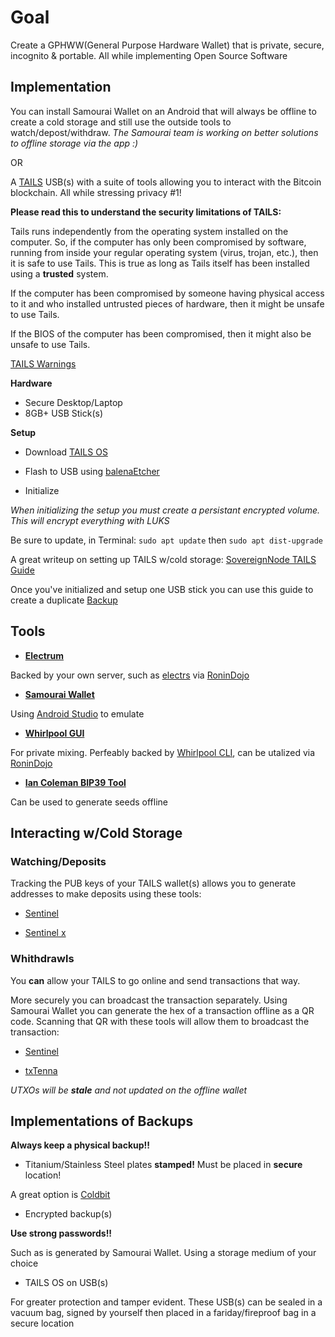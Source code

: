 # Goal

Create a GPHWW(General Purpose Hardware Wallet) that is private, secure, incognito & portable. All while implementing Open Source Software

## Implementation

You can install Samourai Wallet on an Android that will always be offline to create a cold storage and still use the outside tools to watch/depost/withdraw. _The Samourai team is working on better solutions to offline storage via the app :)_

OR

A [TAILS](https://tails.boum.org/index.en.html) USB(s) with a suite of tools allowing you to interact with the Bitcoin blockchain. All while stressing privacy #1!

**Please read this to understand the security limitations of TAILS:**

Tails runs independently from the operating system installed on the computer. So, if the computer has only been compromised by software, running from inside your regular operating system (virus, trojan, etc.), then it is safe to use Tails. This is true as long as Tails itself has been installed using a **trusted** system.

If the computer has been compromised by someone having physical access to it and who installed untrusted pieces of hardware, then it might be unsafe to use Tails.

If the BIOS of the computer has been compromised, then it might also be unsafe to use Tails.

[TAILS Warnings](https://tails.boum.org/doc/about/warning/index.en.html)

**Hardware**

- Secure Desktop/Laptop
- 8GB+ USB Stick(s) 

**Setup**

- Download [TAILS OS](https://tails.boum.org/install/download/index.en.html)

- Flash to USB using [balenaEtcher](https://www.balena.io/etcher/)

- Initialize 

_When initializing the setup you must create a persistant encrypted volume. This will encrypt everything with LUKS_

Be sure to update, in Terminal: `sudo apt update` then `sudo apt dist-upgrade`

A great writeup on setting up TAILS w/cold storage:
[SovereignNode TAILS Guide](https://github.com/SovereignNode/tails-cold-storage/blob/master/tails-persistence.md)

Once you've initialized and setup one USB stick you can use this guide to create a duplicate
[Backup](https://tails.boum.org/doc/first_steps/persistence/copy/index.en.html)

## Tools

- [**Electrum**](https://github.com/spesmilo/electrum)

Backed by your own server, such as [electrs](https://github.com/romanz/electrs) via [RoninDojo](https://github.com/RoninDojo/RoninDojo) 

- [**Samourai Wallet**](https://github.com/Samourai-Wallet/samourai-wallet-android)

Using [Android Studio](https://developer.android.com/studio/) to emulate

- [**Whirlpool GUI**](https://github.com/Samourai-Wallet/Whirlpool) 

For private mixing. Perfeably backed by [Whirlpool CLI](https://github.com/Samourai-Wallet/whirlpool-gui), can be utalized via [RoninDojo](https://github.com/RoninDojo/RoninDojo) 

- [**Ian Coleman BIP39 Tool**](https://github.com/iancoleman/BIP39) 

Can be used to generate seeds offline

## Interacting w/Cold Storage

### Watching/Deposits

Tracking the PUB keys of your TAILS wallet(s) allows you to generate addresses to make deposits using these tools:

- [Sentinel](https://github.com/Samourai-Wallet/sentinel-android) 

- [Sentinel x](https://github.com/InvertedX/sentinelx)

### Whithdrawls

You **can** allow your TAILS to go online and send transactions that way. 

More securely you can broadcast the transaction separately. Using Samourai Wallet you can generate the hex of a transaction offline as a QR code. Scanning that QR with these tools will allow them to broadcast the transaction: 

- [Sentinel](https://github.com/Samourai-Wallet/sentinel-android) 

- [txTenna](https://github.com/MuleTools/txTenna)

_UTXOs will be **stale** and not updated on the offline wallet_

## Implementations of Backups

**Always keep a physical backup!!**

- Titanium/Stainless Steel plates **stamped!** Must be placed in **secure** location! 

A great option is [Coldbit](https://coldbit.com/) 

- Encrypted backup(s)

**Use strong passwords!!**

Such as is generated by Samourai Wallet. Using a storage medium of your choice

- TAILS OS on USB(s)

For greater protection and tamper evident. These USB(s) can be sealed in a vacuum bag, signed by yourself then placed in a fariday/fireproof bag in a secure location
